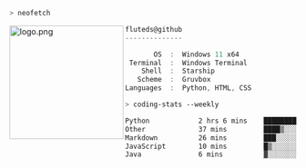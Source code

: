 ```zsh
> neofetch
```

<!--img align="left" src="https://github.com/fluteds.png" alt="logo.png" width="200"/>-->
<img align="left" src="https://external-content.duckduckgo.com/iu/?u=https%3A%2F%2F78.media.tumblr.com%2F975fca5f82161b190efdcaa05ffbd4ec%2Ftumblr_p6q6m9TJF01x3p3jmo1_500.png&f=1&nofb=1" alt="logo.png" width="200"/>

```csharp
fluteds@github
--------------

       OS  :  Windows 11 x64
 Terminal  :  Windows Terminal
    Shell  :  Starship
   Scheme  :  Gruvbox
Languages  :  Python, HTML, CSS
```

```zsh
> coding-stats --weekly
```

<!--START_SECTION:waka-->

```txt
Python            2 hrs 6 mins    ██████████████▓░░░░░░░░░░   58.84 %
Other             37 mins         ████▒░░░░░░░░░░░░░░░░░░░░   17.58 %
Markdown          26 mins         ███░░░░░░░░░░░░░░░░░░░░░░   12.49 %
JavaScript        10 mins         █▒░░░░░░░░░░░░░░░░░░░░░░░   05.10 %
Java              6 mins          ▓░░░░░░░░░░░░░░░░░░░░░░░░   03.12 %
```

<!--END_SECTION:waka-->
